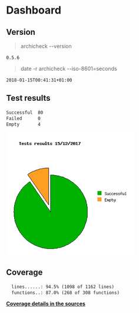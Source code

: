 Dashboard
=========

Version
-------
> archicheck --version

```
0.5.6
```

> date -r archicheck --iso-8601=seconds

```
2018-01-15T00:41:31+01:00
```

Test results
------------
```
Successful  80
Failed      0
Empty       4
```
![](tests.png)

Coverage
--------

```
  lines......: 94.5% (1098 of 1162 lines)
  functions..: 87.0% (268 of 308 functions)
```

[**Coverage details in the sources**](http://lionel.draghi.free.fr/Archicheck/lcov/home/lionel/Proj/Archicheck/Src/index-sort-f.html)

